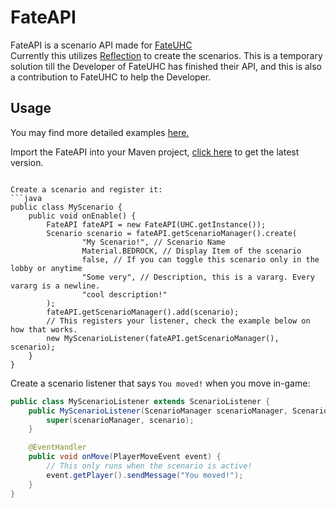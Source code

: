 # FateAPI 
FateAPI is a scenario API made for [FateUHC](https://www.mc-market.org/resources/9081/)<br>
Currently this utilizes [Reflection](https://www.oracle.com/technical-resources/articles/java/javareflection.html) to create the scenarios.
This is a temporary solution till the Developer of FateUHC has finished their API, and this is also a contribution to FateUHC to help the Developer.

## Usage
You may find more detailed examples [here.](https://github.com/Lucaskyy/fate-api/tree/main/src/main/java/xyz/sculas/fateapi/example)

Import the FateAPI into your Maven project, [click here](https://github.com/Lucaskyy/fate-api/packages/557870) to get the latest version.
```

Create a scenario and register it:
```java
public class MyScenario {
    public void onEnable() {
        FateAPI fateAPI = new FateAPI(UHC.getInstance());
        Scenario scenario = fateAPI.getScenarioManager().create(
                "My Scenario!", // Scenario Name
                Material.BEDROCK, // Display Item of the scenario
                false, // If you can toggle this scenario only in the lobby or anytime
                "Some very", // Description, this is a vararg. Every vararg is a newline.
                "cool description!"
        );
        fateAPI.getScenarioManager().add(scenario);
        // This registers your listener, check the example below on how that works.
        new MyScenarioListener(fateAPI.getScenarioManager(), scenario);
    }
}
```

Create a scenario listener that says `You moved!` when you move in-game:
```java
public class MyScenarioListener extends ScenarioListener {
    public MyScenarioListener(ScenarioManager scenarioManager, Scenario scenario) {
        super(scenarioManager, scenario);
    }

    @EventHandler
    public void onMove(PlayerMoveEvent event) {
        // This only runs when the scenario is active!
        event.getPlayer().sendMessage("You moved!");
    }
}
```